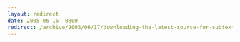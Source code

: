 ```yaml
---
layout: redirect
date: 2005-06-16 -0800
redirect: /archive/2005/06/17/downloading-the-latest-source-for-subtext-from-cvs.aspx/
---
```

